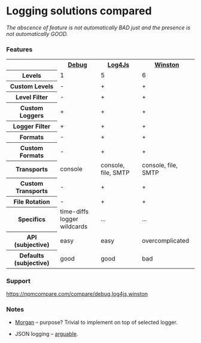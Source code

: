 # Logging solutions compared

*The abscence of feature is not automatically BAD just and the presence is not automatically GOOD.*

### Features

<table>
  <tr>
    <th></th>
    <th><a href="https://github.com/visionmedia/debug">Debug<a/></th>
    <th><a href="https://github.com/nomiddlename/log4js-node">Log4Js</a></th>
    <th><a href="https://github.com/winstonjs/winston">Winston</a></th>
  </tr>
  <tr>
    <th>Levels</th>
    <td>1</td>
    <td>5</td>
    <td>6</td>
  </tr>
  <tr>
    <th>Custom Levels</th>
    <td>-</td>
    <td>+</td>
    <td>+</td>
  </tr>
  <tr>
    <th>Level Filter</th>
    <td>-</td>
    <td>+</td>
    <td>+</td>
  </tr>
  <tr>
    <th>Custom Loggers</th>
    <td>+</td>
    <td>+</td>
    <td>+</td>
  </tr>
  <tr>
    <th>Logger Filter</th>
    <td>+</td>
    <td>+</td>
    <td>+</td>
  </tr>
  <tr>
    <th>Formats</th>
    <td>-</td>
    <td>+</td>
    <td>+</td>
  </tr>
  <tr>
    <th>Custom Formats</th>
    <td>-</td>
    <td>+</td>
    <td>+</td>
  </tr>
  <tr>
    <th>Transports</th> 
    <td>console</td>
    <td>console, file, SMTP</td>
    <td>console, file, SMTP</td>
  </tr>
  <tr>
    <th>Custom Transports</th> 
    <td>-</td>
    <td>+</td>
    <td>+</td>
  </tr>
  <tr>
    <th>File Rotation</th> 
    <td>-</td>
    <td>+</td>
    <td>+</td>
  </tr>
  <tr>
    <th>Specifics</th> 
    <td>time-diffs<br/>logger wildcards</td>
    <td>...</td>
    <td>...</td>    
  </tr>
  <tr>
    <th>API (subjective)</th> 
    <td>easy</td>
    <td>easy</td>
    <td>overcomplicated</td>    
  </tr>
  <tr>
    <th>Defaults (subjective)</th> 
    <td>good</td>
    <td>good</td>
    <td>bad</td>    
  </tr>
</table>

### Support

https://npmcompare.com/compare/debug,log4js,winston

### Notes

* [Morgan](https://github.com/expressjs/morgan) – purpose? Trivial to implement on top of selected logger.

* JSON logging – [arguable](https://news.ycombinator.com/item?id=3896833). 
